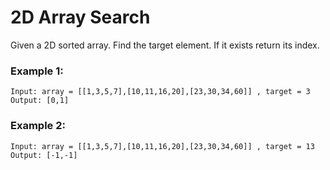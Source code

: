 # 2D Array Search

Given a 2D sorted array. Find the target element. If it exists return its index.

### Example 1:

```
Input: array = [[1,3,5,7],[10,11,16,20],[23,30,34,60]] , target = 3
Output: [0,1]
```

### Example 2:

```
Input: array = [[1,3,5,7],[10,11,16,20],[23,30,34,60]] , target = 13
Output: [-1,-1]
```
